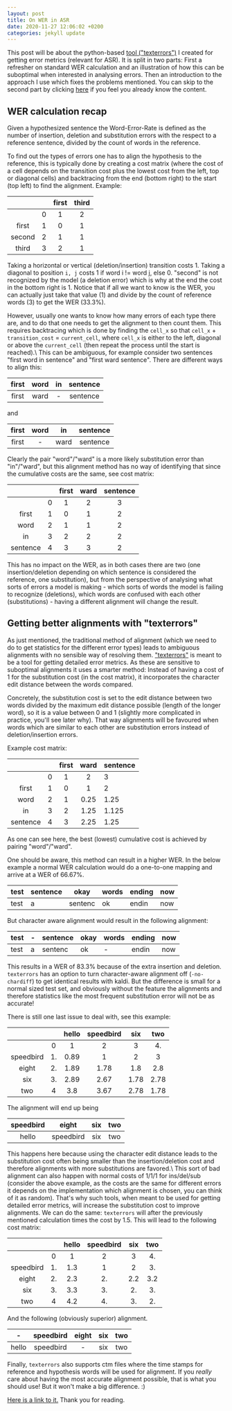 ```yaml
---
layout: post
title: On WER in ASR 
date: 2020-11-27 12:06:02 +0200
categories: jekyll update
---
```


This post will be about the python-based [tool ("texterrors")](https://github.com/RuABraun/texterrors) I created for getting error metrics (relevant for ASR). It is split in two parts: 
First a refresher on standard WER calculation and an illustration of how this can be suboptimal when interested in analysing errors. Then an introduction to the approach I use which fixes the problems mentioned. You can skip to the second part by clicking [here](#newtool) if you feel you already know the content.

## WER calculation recap

Given a hypothesized sentence the Word-Error-Rate is defined as the number of insertion, deletion and substitution errors with the respect to a reference sentence, divided by the count of words in the reference.  

To find out the types of errors one has to align the hypothesis to the reference, this is typically done by creating a cost matrix (where the cost of a cell depends on the transition cost plus the lowest cost from the left, top or diagonal cells) and backtracing from the end (bottom right) to the start (top left) to find the alignment. Example:

|        |   | first | third |
|:--------:|---:|:-------:|:-------:|
|        | 0 |   1   | 2     |
|  first | 1 |   0   | 1     |
| second | 2 | 1     | 1     |
| third  | 3 | 2     | 1     |

Taking a horizontal or vertical (deletion/insertion) transition costs 1. Taking a diagonal to position `i, j` costs 1 if word i != word j, else 0. "second" is not recognized by the model (a deletion error) which is why at the end the cost in the bottom right is 1. Notice that if all we want to know is the WER, you can actually just take that value (1) and divide by the count of reference words (3) to get the WER (33.3%).

However, usually one wants to know how many errors of each type there are, and to do that one needs to get the alignment to then count them. This requires backtracing which is done by finding the `cell_x` so that `cell_x` + `transition_cost` = `current_cell`, where `cell_x` is either to the left, diagonal or above the `current_cell` (then repeat the process until the start is reached).\\
This can be ambiguous, for example consider two sentences "first word in sentence" and "first ward sentence". There are different ways to align this:

| first | word | in | sentence |
|:-----:|:------:|:---------:|:-----:|
| first |  ward |     -     | sentence |

and 

| first | word | in | sentence |
|:-----:|:------:|:---------:|:-----:|
| first |  - |     ward     | sentence |

Clearly the pair "word"/"ward" is a more likely substitution error than "in"/"ward", but this alignment method has no way of identifying that since the cumulative costs are the same, see cost matrix:

|          |   | first | ward | sentence |
|:--------:|:-:|:-----:|:----:|:--------:|
|          | 0 |   1   |   2  |     3    |
|   first  | 1 |   0   |   1  |     2    |
|   word   | 2 |   1   |   1  |     2    |
|    in    | 3 |   2   |   2  |     2    |
| sentence | 4 |   3   |   3  |     2    |

This has no impact on the WER, as in both cases there are two (one insertion/deletion depending on which sentence is considered the reference, one substitution), but from the perspective of analysing what sorts of errors a model is making - which sorts of words the model is failing to recognize (deletions), which words are confused with each other (substitutions) - having a different alignment will change the result. 

## Getting better alignments with "texterrors" <a name="newtool"></a>

As just mentioned, the traditional method of alignment (which we need to do to get statistics for the different error types) leads to ambiguous alignments with no sensible way of resolving them. ["texterrors"](https://github.com/RuABraun/texterrors) is meant to be a tool for getting detailed error metrics. As these are sensitive to suboptimal alignments it uses a smarter method: Instead of having a cost of 1 for the substitution cost (in the cost matrix), it incorporates the character edit distance between the words compared.

Concretely, the substitution cost is set to the edit distance between two words divided by the maximum edit distance possible (length of the longer word), so it is a value between 0 and 1 (slightly more complicated in practice, you'll see later why). That way alignments will be favoured when words which are similar to each other are substitution errors instead of deletion/insertion errors.

Example cost matrix:

|          |   | first | ward | sentence |
|:---:|:-:|:---:|:---:|---|
|          | 0 |   1   |   2  | 3        |
| first    | 1 | 0     | 1    | 2        |
| word     | 2 | 1     | 0.25 | 1.25     |
| in       | 3 | 2     | 1.25 | 1.125    |
| sentence | 4 | 3     | 2.25 | 1.25     |

As one can see here, the best (lowest) cumulative cost is achieved by pairing "word"/"ward".

One should be aware, this method can result in a higher WER. 
In the below example a normal WER calculation would do a one-to-one mapping and arrive at a WER of 66.67\%.

| test | sentence | okay    | words | ending | now |
|------|----------|---------|-------|--------|-----|
| test | a        | sentenc | ok    | endin  | now |

But character aware alignment would result in the following alignment:

| test | - | sentence | okay | words | ending | now |
|------|---|----------|------|-------|--------|-----|
| test | a | sentenc  | ok   | -     | endin  | now |

This results in a WER of 83.3\% because of the extra insertion and deletion. `texterrors` has an option to turn character-aware alignment off (`-no-chardiff`) to get identical results with kaldi. But the difference is small for a normal sized test set, and obviously without the feature the alignments and therefore statistics like the most frequent substitution error will not be as accurate!

There is still one last issue to deal with, see this example:

|           |    | hello | speedbird |  six  |  two  |
|:---:|:--:|:---:|:---:|:---:|:---:|
|           |  0 |   1   |     2     |   3   |   4.  |
| speedbird | 1. | 0.89 |     1     |   2   |   3   |
|   eight   | 2. | 1.89 |   1.78   |  1.8  |  2.8  |
|    six    | 3. | 2.89 |   2.67   | 1.78 | 2.78 |
|    two    |  4 |  3.8  |   3.67   | 2.78 | 1.78 |

The alignment will end up being

| speedbird | eight | six | two |
|:-----:|:------:|:---------:|:-----:|
| hello | speedbird | six | two |

This happens here because using the character edit distance leads to the substitution cost often being smaller than the insertion/deletion cost and therefore alignments with more substitutions are favored.\\
This sort of bad alignment can also happen with normal costs of 1/1/1 for ins/del/sub (consider the above example, as the costs are the same for different errors it depends on the implementation which alignment is chosen, you can think of it as random). That's why such tools, when meant to be used for getting detailed error metrics, will increase the substitution cost to improve alignments. We can do the same: `texterrors` will after the previously mentioned calculation times the cost by 1.5. This will lead to the following cost matrix:

|           |    | hello | speedbird | six | two |
|:---------:|:--:|:-----:|:---------:|:---:|:---:|
|           |  0 |   1   |     2     |  3  |  4. |
| speedbird | 1. |  1.3  |     1     |  2  |  3. |
|   eight   | 2. |  2.3  |     2.    | 2.2 | 3.2 |
|    six    | 3. |  3.3  |     3.    |  2. |  3. |
|    two    |  4 |  4.2  |     4.    |  3. |  2. |

And the following (obviously superior) alignment.

| - | speedbird | eight | six | two |
|:-----:|:------:|:---------:|:-----:|:---:|
| hello | speedbird | - | six | two |


Finally, `texterrors` also supports ctm files where the time stamps for reference and hypothesis words will be used for alignment. If you *really* care about having the most accurate alignment possible, that is what you should use! But it won't make a big difference. :)

[Here is a link to it.](https://github.com/RuABraun/texterrors) Thank you for reading.
